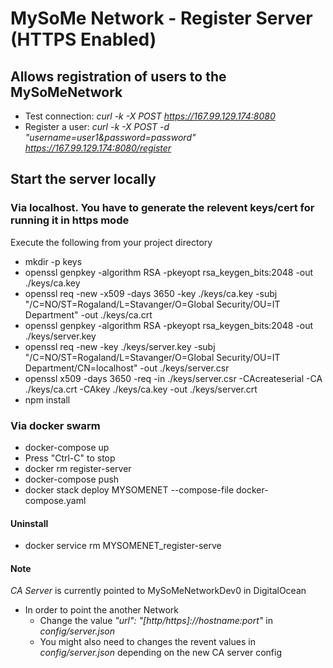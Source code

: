 # MySoMe Network - Register Server (HTTPS Enabled)
## Allows registration of users to the MySoMeNetwork
- Test connection: *curl -k -X POST https://167.99.129.174:8080*
- Register a user: *curl -k -X POST -d "username=user1&password=password" https://167.99.129.174:8080/register*

## Start the server locally
### Via localhost. You have to generate the relevent keys/cert for running it in https mode
Execute the following from your project directory
- mkdir -p keys
- openssl genpkey -algorithm RSA -pkeyopt rsa_keygen_bits:2048 -out ./keys/ca.key
- openssl req -new -x509 -days 3650 -key ./keys/ca.key -subj "/C=NO/ST=Rogaland/L=Stavanger/O=Global Security/OU=IT Department" -out ./keys/ca.crt
- openssl genpkey -algorithm RSA -pkeyopt rsa_keygen_bits:2048 -out ./keys/server.key
- openssl req -new -key ./keys/server.key -subj "/C=NO/ST=Rogaland/L=Stavanger/O=Global Security/OU=IT Department/CN=localhost" -out ./keys/server.csr
- openssl x509 -days 3650 -req -in ./keys/server.csr -CAcreateserial -CA ./keys/ca.crt -CAkey ./keys/ca.key -out ./keys/server.crt
- npm install

### Via docker swarm
- docker-compose up
- Press "Ctrl-C" to stop
- docker rm register-server
- docker-compose push
- docker stack deploy MYSOMENET --compose-file docker-compose.yaml
#### Uninstall 
- docker service rm MYSOMENET_register-serve


#### Note
*CA Server* is currently pointed to MySoMeNetworkDev0 in DigitalOcean    
- In order to point the another Network
  - Change the value *"url": "[http/https]://hostname:port"* in *config/server.json*
  - You might also need to changes the revent values in *config/server.json* depending on the new CA server config


